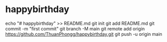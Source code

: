 # happybirthday
echo "# happybirthday" >> README.md
git init
git add README.md
git commit -m "first commit"
git branch -M main
git remote add origin https://github.com/ThuanPhongg/happybirthday.git
git push -u origin main
